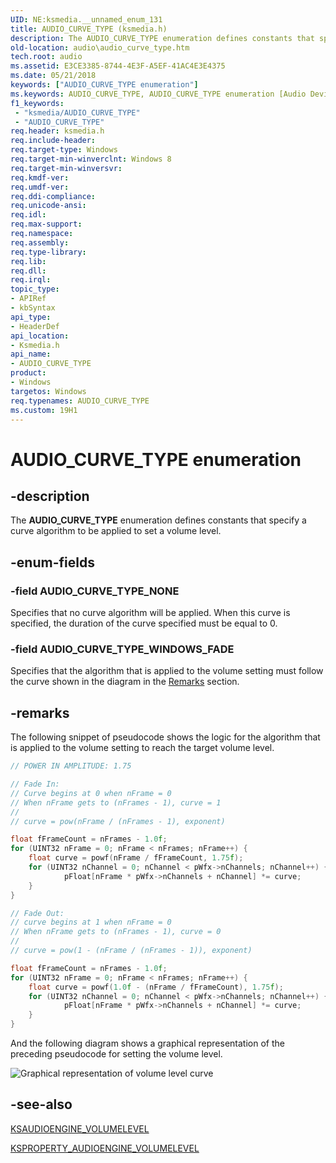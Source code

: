 ```yaml
---
UID: NE:ksmedia.__unnamed_enum_131
title: AUDIO_CURVE_TYPE (ksmedia.h)
description: The AUDIO_CURVE_TYPE enumeration defines constants that specify a curve algorithm to be applied to set a volume level.
old-location: audio\audio_curve_type.htm
tech.root: audio
ms.assetid: E3CE3385-8744-4E3F-A5EF-41AC4E3E4375
ms.date: 05/21/2018
keywords: ["AUDIO_CURVE_TYPE enumeration"]
ms.keywords: AUDIO_CURVE_TYPE, AUDIO_CURVE_TYPE enumeration [Audio Devices], AUDIO_CURVE_TYPE_NONE, AUDIO_CURVE_TYPE_WINDOWS_FADE, audio.audio_curve_type, ksmedia/AUDIO_CURVE_TYPE, ksmedia/AUDIO_CURVE_TYPE_NONE, ksmedia/AUDIO_CURVE_TYPE_WINDOWS_FADE
f1_keywords:
 - "ksmedia/AUDIO_CURVE_TYPE"
 - "AUDIO_CURVE_TYPE"
req.header: ksmedia.h
req.include-header:
req.target-type: Windows
req.target-min-winverclnt: Windows 8
req.target-min-winversvr:
req.kmdf-ver:
req.umdf-ver:
req.ddi-compliance:
req.unicode-ansi:
req.idl:
req.max-support:
req.namespace:
req.assembly:
req.type-library:
req.lib:
req.dll:
req.irql:
topic_type:
- APIRef
- kbSyntax
api_type:
- HeaderDef
api_location:
- Ksmedia.h
api_name:
- AUDIO_CURVE_TYPE
product:
- Windows
targetos: Windows
req.typenames: AUDIO_CURVE_TYPE
ms.custom: 19H1
---
```


# AUDIO_CURVE_TYPE enumeration

## -description

The **AUDIO_CURVE_TYPE** enumeration defines constants that specify a curve algorithm to be applied to set a volume level.

## -enum-fields

### -field AUDIO_CURVE_TYPE_NONE

Specifies that no curve algorithm will be applied.  When this curve is specified, the duration of the curve specified must be equal to 0.

### -field AUDIO_CURVE_TYPE_WINDOWS_FADE

Specifies that the algorithm that is applied to the volume setting must follow the curve shown in the diagram in the [Remarks](#remarks) section.

## -remarks

The following snippet of pseudocode shows the logic for the algorithm that is applied to the volume setting to reach the target volume level.

```cpp
// POWER IN AMPLITUDE: 1.75

// Fade In:
// Curve begins at 0 when nFrame = 0
// When nFrame gets to (nFrames - 1), curve = 1
//
// curve = pow(nFrame / (nFrames - 1), exponent)

float fFrameCount = nFrames - 1.0f;
for (UINT32 nFrame = 0; nFrame < nFrames; nFrame++) {
    float curve = powf(nFrame / fFrameCount, 1.75f);
    for (UINT32 nChannel = 0; nChannel < pWfx->nChannels; nChannel++) {
            pFloat[nFrame * pWfx->nChannels + nChannel] *= curve;
    }
}

// Fade Out:
// curve begins at 1 when nFrame = 0
// When nFrame gets to (nFrames - 1), curve = 0
//
// curve = pow(1 - (nFrame / (nFrames - 1)), exponent)

float fFrameCount = nFrames - 1.0f;
for (UINT32 nFrame = 0; nFrame < nFrames; nFrame++) {
    float curve = powf(1.0f - (nFrame / fFrameCount), 1.75f);
    for (UINT32 nChannel = 0; nChannel < pWfx->nChannels; nChannel++) {
            pFloat[nFrame * pWfx->nChannels + nChannel] *= curve;
    }
}
```

And the following diagram shows a graphical representation of the preceding pseudocode for setting the volume level.

![Graphical representation of volume level curve](../images/audio-curve-type.png)

## -see-also

[KSAUDIOENGINE_VOLUMELEVEL](https://docs.microsoft.com/windows-hardware/drivers/ddi/ksmedia/ns-ksmedia-_tagksaudioengine_volumelevel)

[KSPROPERTY_AUDIOENGINE_VOLUMELEVEL](https://docs.microsoft.com/windows-hardware/drivers/audio/ksproperty-audioengine-volumelevel)
